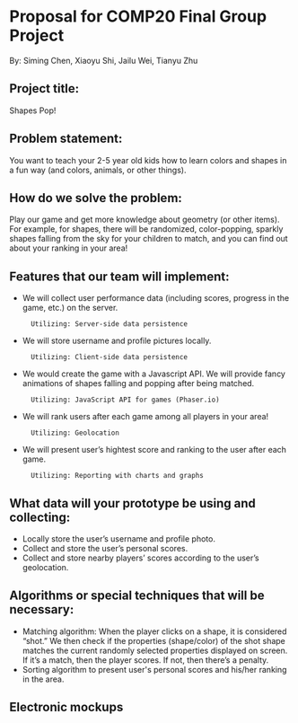 # Proposal for COMP20 Final Group Project

By: Siming Chen, Xiaoyu Shi, Jailu Wei, Tianyu Zhu


## Project title: 

Shapes Pop!

## Problem statement:

You want to teach your 2-5 year old kids how to learn colors and shapes in a fun way (and colors, animals, or other things). 


## How do we solve the problem:

Play our game and get more knowledge about geometry (or other items). For example, for shapes, there will be randomized, color-popping, sparkly shapes falling from the sky for your children to match, and you can find out about your ranking in your area!


## Features that our team will implement:

- We will collect user performance data (including scores, progress in the game, etc.) on the server. 
        
        Utilizing: Server-side data persistence
- We will store username and profile pictures locally. 
         
        Utilizing: Client-side data persistence 
- We would create the game with a Javascript API. We will provide fancy animations of shapes falling and popping after being matched. 

        Utilizing: JavaScript API for games (Phaser.io)
- We will rank users after each game among all players in your area!
        
        Utilizing: Geolocation
- We will present user’s hightest score and ranking to the user after each game. 

        Utilizing: Reporting with charts and graphs 
        
        
## What data will your prototype be using and collecting:

- Locally store the user’s username and profile photo.
- Collect and store the user’s personal scores.
- Collect and store nearby players’ scores according to the user’s geolocation.


## Algorithms or special techniques that will be necessary:

- Matching algorithm: When the player clicks on a shape, it is considered “shot.” We then check if the properties (shape/color) of the shot shape matches the current randomly selected properties displayed on screen. If it’s a match, then the player scores. If not, then there’s a penalty.
- Sorting algorithm to present user's personal scores and his/her ranking in the area.


## Electronic mockups


